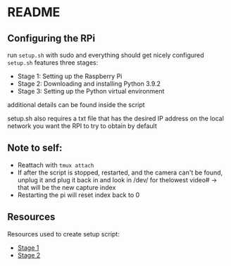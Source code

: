 # README
## Configuring the RPi
run `setup.sh` with sudo and everything should get nicely configured
`setup.sh` features three stages:
- Stage 1: Setting up the Raspberry Pi
- Stage 2: Downloading and installing Python 3.9.2
- Stage 3: Setting up the Python virtual environment

additional details can be found inside the script

setup.sh also requires a txt file that has the desired IP address on the local network
you want the RPI to try to obtain by default

## Note to self:
- Reattach with `tmux attach`
- If after the script is stopped, restarted, and the camera can't be found, unplug it and plug it
  back in and look in /dev/ for thelowest video# -> that will be the new capture index
- Restarting the pi will reset index back to 0

## Resources
Resources used to create setup script:
- [Stage 1](https://www.tomshardware.com/how-to/static-ip-raspberry-pi)
- [Stage 2](https://itheo.tech/install-python-39-on-raspberry-pi)
